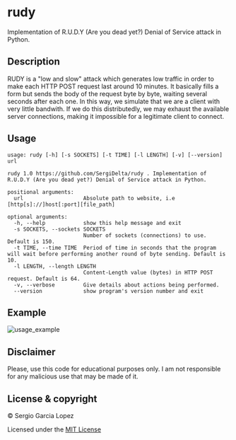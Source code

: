 # rudy
Implementation of R.U.D.Y (Are you dead yet?) Denial of Service attack in Python.
## Description
RUDY is a "low and slow" attack which generates low traffic in order to make each HTTP POST request last around 10 minutes. It basically fills a form but sends the body of the request byte by byte, waiting several seconds after each one. In this way, we simulate that we are a client with very little bandwith. If we do this distributedly, we may exhaust the available server connections, making it impossible for a legitimate client to connect.
## Usage
```
usage: rudy [-h] [-s SOCKETS] [-t TIME] [-l LENGTH] [-v] [--version] url

rudy 1.0 https://github.com/SergiDelta/rudy . Implementation of R.U.D.Y (Are you dead yet?) Denial of Service attack in Python.

positional arguments:
  url                   Absolute path to website, i.e [http[s]://]host[:port][file_path]

optional arguments:
  -h, --help            show this help message and exit
  -s SOCKETS, --sockets SOCKETS
                        Number of sockets (connections) to use. Default is 150.
  -t TIME, --time TIME  Period of time in seconds that the program will wait before performing another round of byte sending. Default is 10.
  -l LENGTH, --length LENGTH
                        Content-Length value (bytes) in HTTP POST request. Default is 64.
  -v, --verbose         Give details about actions being performed.
  --version             show program's version number and exit
```
## Example
![usage_example](https://user-images.githubusercontent.com/63166659/131248667-88827dd6-eb02-4322-a329-a4f8f1a0ec01.png)
## Disclaimer
Please, use this code for educational purposes only. I am not responsible for any malicious use that may be made of it.
## License & copyright
© Sergio Garcia Lopez

Licensed under the [MIT License](LICENSE)
